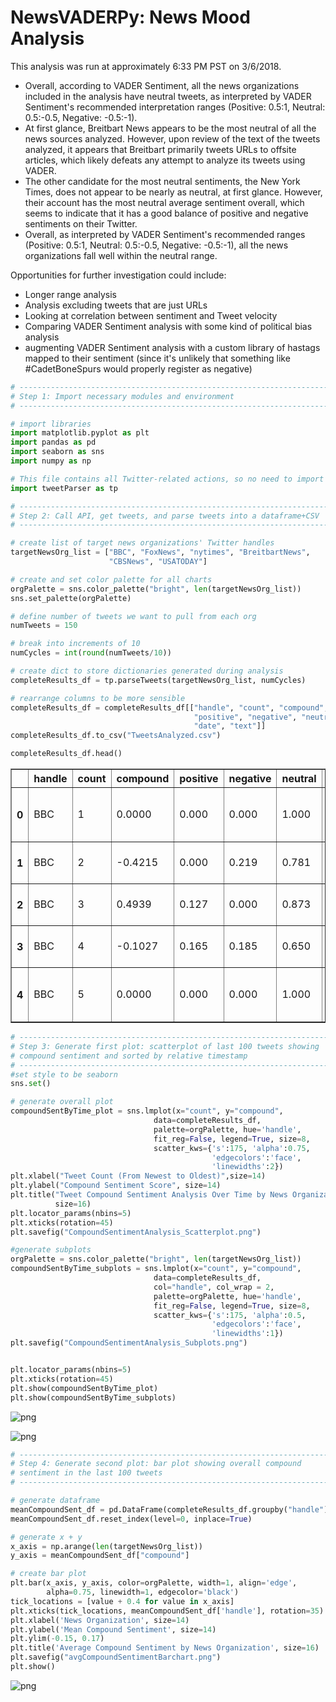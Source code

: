 
# NewsVADERPy: News Mood Analysis 
This analysis was run at approximately 6:33 PM PST on 3/6/2018.

- Overall, according to VADER Sentiment, all the news organizations included in the analysis have neutral tweets, as interpreted by VADER Sentiment's recommended interpretation ranges (Positive: 0.5:1, Neutral: 0.5:-0.5, Negative: -0.5:-1).
- At first glance, Breitbart News appears to be the most neutral of all the news sources analyzed. However, upon review of the text of the tweets analyzed, it appears that Breitbart primarily tweets URLs to offsite articles, which likely defeats any attempt to analyze its tweets using VADER.
- The other candidate for the most neutral sentiments, the New York Times, does not appear to be nearly as neutral, at first glance. However, their account has the most neutral average sentiment overall, which seems to indicate that it has a good balance of positive and negative sentiments on their Twitter.
- Overall, as interpreted by VADER Sentiment's recommended ranges (Positive: 0.5:1, Neutral: 0.5:-0.5, Negative: -0.5:-1), all the news organizations fall well within the neutral range.

Opportunities for further investigation could include:
- Longer range analysis
- Analysis excluding tweets that are just URLs
- Looking at correlation between sentiment and Tweet velocity
- Comparing VADER Sentiment analysis with some kind of political bias analysis
- augmenting VADER Sentiment analysis with a custom library of hastags mapped to their sentiment (since it's unlikely that something like #CadetBoneSpurs would properly register as negative)


```python
# ----------------------------------------------------------------------
# Step 1: Import necessary modules and environment
# ----------------------------------------------------------------------

# import libraries
import matplotlib.pyplot as plt
import pandas as pd
import seaborn as sns
import numpy as np

# This file contains all Twitter-related actions, so no need to import here
import tweetParser as tp
```


```python
# ----------------------------------------------------------------------
# Step 2: Call API, get tweets, and parse tweets into a dataframe+CSV
# ----------------------------------------------------------------------

# create list of target news organizations' Twitter handles
targetNewsOrg_list = ["BBC", "FoxNews", "nytimes", "BreitbartNews",
                      "CBSNews", "USATODAY"]

# create and set color palette for all charts
orgPalette = sns.color_palette("bright", len(targetNewsOrg_list))
sns.set_palette(orgPalette)

# define number of tweets we want to pull from each org
numTweets = 150

# break into increments of 10
numCycles = int(round(numTweets/10))

# create dict to store dictionaries generated during analysis
completeResults_df = tp.parseTweets(targetNewsOrg_list, numCycles)

# rearrange columns to be more sensible
completeResults_df = completeResults_df[["handle", "count", "compound",
                                         "positive", "negative", "neutral",
                                         "date", "text"]]
completeResults_df.to_csv("TweetsAnalyzed.csv")

completeResults_df.head()
```




<div>
<style scoped>
    .dataframe tbody tr th:only-of-type {
        vertical-align: middle;
    }

    .dataframe tbody tr th {
        vertical-align: top;
    }

    .dataframe thead th {
        text-align: right;
    }
</style>
<table border="1" class="dataframe">
  <thead>
    <tr style="text-align: right;">
      <th></th>
      <th>handle</th>
      <th>count</th>
      <th>compound</th>
      <th>positive</th>
      <th>negative</th>
      <th>neutral</th>
      <th>date</th>
      <th>text</th>
    </tr>
  </thead>
  <tbody>
    <tr>
      <th>0</th>
      <td>BBC</td>
      <td>1</td>
      <td>0.0000</td>
      <td>0.000</td>
      <td>0.000</td>
      <td>1.000</td>
      <td>1.520393e+09</td>
      <td>😂🙊 Who has a filthier mouth, Jennifer Lawrence...</td>
    </tr>
    <tr>
      <th>1</th>
      <td>BBC</td>
      <td>2</td>
      <td>-0.4215</td>
      <td>0.000</td>
      <td>0.219</td>
      <td>0.781</td>
      <td>1.520390e+09</td>
      <td>A diver swims through a thick soup of plastic ...</td>
    </tr>
    <tr>
      <th>2</th>
      <td>BBC</td>
      <td>3</td>
      <td>0.4939</td>
      <td>0.127</td>
      <td>0.000</td>
      <td>0.873</td>
      <td>1.520388e+09</td>
      <td>Every day around the UK, an army of unpaid vol...</td>
    </tr>
    <tr>
      <th>3</th>
      <td>BBC</td>
      <td>4</td>
      <td>-0.1027</td>
      <td>0.165</td>
      <td>0.185</td>
      <td>0.650</td>
      <td>1.520386e+09</td>
      <td>Impressive and terrifying in equal measure. \n...</td>
    </tr>
    <tr>
      <th>4</th>
      <td>BBC</td>
      <td>5</td>
      <td>0.0000</td>
      <td>0.000</td>
      <td>0.000</td>
      <td>1.000</td>
      <td>1.520386e+09</td>
      <td>RT @bbcwritersroom: New #Brexit #comedy Soft B...</td>
    </tr>
  </tbody>
</table>
</div>




```python
# ----------------------------------------------------------------------
# Step 3: Generate first plot: scatterplot of last 100 tweets showing 
# compound sentiment and sorted by relative timestamp
# ----------------------------------------------------------------------
#set style to be seaborn
sns.set()

# generate overall plot
compoundSentByTime_plot = sns.lmplot(x="count", y="compound", 
                                data=completeResults_df, 
                                palette=orgPalette, hue='handle',
                                fit_reg=False, legend=True, size=8, 
                                scatter_kws={'s':175, 'alpha':0.75,
                                             'edgecolors':'face', 
                                             'linewidths':2})
plt.xlabel("Tweet Count (From Newest to Oldest)",size=14)
plt.ylabel("Compound Sentiment Score", size=14)
plt.title("Tweet Compound Sentiment Analysis Over Time by News Organization", 
          size=16)
plt.locator_params(nbins=5)
plt.xticks(rotation=45)
plt.savefig("CompoundSentimentAnalysis_Scatterplot.png")

#generate subplots
orgPalette = sns.color_palette("bright", len(targetNewsOrg_list))
compoundSentByTime_subplots = sns.lmplot(x="count", y="compound", 
                                data=completeResults_df, 
                                col="handle", col_wrap = 2,
                                palette=orgPalette, hue='handle',
                                fit_reg=False, legend=True, size=8,
                                scatter_kws={'s':175, 'alpha':0.5,
                                             'edgecolors':'face', 
                                             'linewidths':1})
plt.savefig("CompoundSentimentAnalysis_Subplots.png")


plt.locator_params(nbins=5)
plt.xticks(rotation=45)
plt.show(compoundSentByTime_plot)
plt.show(compoundSentByTime_subplots)
```


![png](output_3_0.png)



![png](output_3_1.png)



```python
# ----------------------------------------------------------------------
# Step 4: Generate second plot: bar plot showing overall compound 
# sentiment in the last 100 tweets
# ----------------------------------------------------------------------

# generate dataframe
meanCompoundSent_df = pd.DataFrame(completeResults_df.groupby("handle").mean()["compound"])
meanCompoundSent_df.reset_index(level=0, inplace=True)

# generate x + y
x_axis = np.arange(len(targetNewsOrg_list))
y_axis = meanCompoundSent_df["compound"]

# create bar plot
plt.bar(x_axis, y_axis, color=orgPalette, width=1, align='edge', 
        alpha=0.75, linewidth=1, edgecolor='black')
tick_locations = [value + 0.4 for value in x_axis]
plt.xticks(tick_locations, meanCompoundSent_df['handle'], rotation=35)
plt.xlabel('News Organization', size=14)
plt.ylabel('Mean Compound Sentiment', size=14)
plt.ylim(-0.15, 0.17)
plt.title('Average Compound Sentiment by News Organization', size=16)
plt.savefig("avgCompoundSentimentBarchart.png")
plt.show()
```


![png](output_4_0.png)

